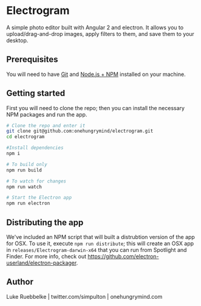 # Electrogram

A simple photo editor built with Angular 2 and electron. It allows you to upload/drag-and-drop images, apply filters to them, and save them to your desktop.

## Prerequisites
You will need to have [Git](https://git-scm.com/) and [Node.js + NPM](http://nodejs.org) installed on your machine.

## Getting started

First you will need to clone the repo; then you can install the necessary NPM packages and run the app.

```bash
# Clone the repo and enter it
git clone git@github.com:onehungrymind/electrogram.git
cd electrogram

#Install dependencies
npm i

# To build only
npm run build

# To watch for changes
npm run watch

# Start the Electron app
npm run electron
```

## Distributing the app
We've included an NPM script that will built a distrubtion version of the app for OSX. To use it, execute `npm run distribute`; this will create an OSX app in `releases/Electrogram-darwin-x64` that you can run from Spotlight and Finder. For more info, check out https://github.com/electron-userland/electron-packager.

## Author

Luke Ruebbelke | twitter.com/simpulton | onehungrymind.com
